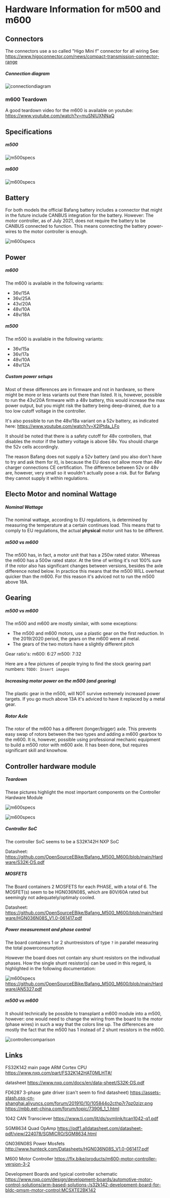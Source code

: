 # Hardware Information for m500 and m600

## Connectors

The connectors use a so called "Higo Mini f" connector for all wiring
See:
https://www.higoconnector.com/news/compact-transmission-connector-range


##### Connection diagram

![connectiondiagram](https://github.com/OpenSourceEBike/Bafang_M500_M600/raw/main/Hardware/Battery%20and%20Wiring/img/Bafang%20Diagram.png)

### m600 Teardown

A good teardown video for the m600 is available on youtube:
https://www.youtube.com/watch?v=muSNIUXNNaQ


## Specifications

##### m500
![m500specs](https://github.com/OpenSourceEBike/Bafang_M500_M600/raw/main/Hardware/img/m500%20specs.PNG)



##### m600
![m600specs](https://github.com/OpenSourceEBike/Bafang_M500_M600/raw/main/Hardware/img/m600%20specs.PNG)



## Battery

For both models the official Bafang battery includes a connector that might in the future include CANBUS integration for the battery.
However: The motor controller, as of July 2021, does not require the battery to be CANBUS connected to function. This means connecting the battery power-wires to the motor controller is enough.

![m600specs](https://github.com/OpenSourceEBike/Bafang_M500_M600/raw/main/Hardware/Battery%20and%20Wiring/img/battery.jpg)

## Power

##### m600

The m600 is available in the following variants:
- 36v/15A
- 36v/25A
- 43v/20A
- 48v/10A 
- 48v/18A 


##### m500

The m500 is available in the following variants:
- 36v/15a
- 36v/17a
- 48v/10A 
- 48v/12A 

##### Custom power setups

Most of these differences are in firmware and not in hardware, so there might be more or less variants out there than listed.
It is, however, possible to run the 43v/20A firmware with a 48v battery, this would increase the max power output, but you might risk the battery being deep-drained, due to a too low cutoff voltage in the controller.

It's also possible to run the 48v/18a variant on a 52v battery, as indicated here:
https://www.youtube.com/watch?v=X2IPtda_LFo

It should be noted that there is a safety cutoff for 48v controllers, that disables the motor if the battery voltage is above 58v. You should charge the 52v cells accordingly.

The reason Bafang does not supply a 52v battery (and you also don't have to try and ask them for it), is because the EU does not allow more than 48v charger connections  CE certification.
The difference between 52v or 48v are, however, very small so it wouldn't actually pose a risk. But for Bafang they cannot supply it within regulations.

## Electo Motor and nominal Wattage

##### Nominal Wattage

The nominal wattage, according to EU regulations, is determined by measuring the temperature at a certain continues load. This means that to comply to EU regulations, the actual **physical** motor unit has to be different.

##### m500 vs m600

The m500 has, in fact, a motor unit that has a 250w rated stator. Whereas the m600 has a 500w rated stator. At the time of writing it's not 100% sure if the rotor also has significant changes between versions, besides the axle difference noted below.
In practice this means that the m500 WILL overheat quicker than the m600. For this reason it's adviced not to run the m500 above 18A.

## Gearing

##### m500 vs m600

The m500 and m600 are mostly similair, with some exceptions:

- The m500 and m600 motors, use a plastic gear on the first reduction. In the 2019/2020 period, the gears on the m600 were all metal.
- The gears of the two motors have a slightly different pitch

Gear ratio's:
m600: 6:27
m500: 7:32

Here are a few pictures of people trying to find the stock gearing part numbers:
`TODO: Insert images`

##### Increasing motor power on the m500 (and gearing)

The plastic gear in the m500, will NOT survive extremely increased power targets.
If you go much above 13A it's adviced to have it replaced by a metal gear.

##### Rotor Axle

The rotor of the m600 has a different (longer/bigger) axle. This prevents easy swap of rotors between the two types and adding a m600 gearbox to the m600.
It is, however, possible using professional mechanic equipment to build a m500 rotor with m600 axle. It has been done, but requires significant skill and knowhow.

## Controller hardware module


##### Teardown

These pictures highlight the most important components on the Controller Hardware Module


![m600specs](https://github.com/OpenSourceEBike/Bafang_M500_M600/raw/main/Hardware/Board/img/X1_Ludicrous_Controller_M600_-_Annotated_Top.jpg)

![m600specs](https://github.com/OpenSourceEBike/Bafang_M500_M600/raw/main/Hardware/Board/img/X1_Ludicrous_Controller_M600_-_Annotated_Bottom.jpg)



##### Controller SoC

The controller SoC seems to be a S32K142H NXP SoC

Datasheet:
https://github.com/OpenSourceEBike/Bafang_M500_M600/blob/main/Hardware/S32K-DS.pdf

##### MOSFETS

The Board containers 2 MOSFETS for each PHASE, with a total of 6.
The MOSFET(s) seem to be HGN036N08S, which are 80V/60A rated but seemingly not adequately/optimaly cooled.

Datasheet:
https://github.com/OpenSourceEBike/Bafang_M500_M600/blob/main/Hardware/HGN036N08S_V1.0-061417.pdf

##### Power measurement and phase control

The board containers 1 or 2 shuntresistors of type `?` in parallel measuring the total powerconsumption

However the board does not contain any shunt resistors on the indivudual phases. How the single shunt resistor(s) can be used in this regard, is highlighted in the following documentation:

![m600specs](https://github.com/OpenSourceEBike/Bafang_M500_M600/raw/main/Hardware/Controller/img/3-phase_bridge_motor_driver_example.jpg)
https://github.com/OpenSourceEBike/Bafang_M500_M600/blob/main/Hardware/AN5327.pdf

##### m500 vs m600

It should technically be possible to transplant a m600 module into a m500, however: one would need to change the wiring from the board to the motor (phase wires) in such a way that the colors line up.
The differences are mostly the fact that the m500 has 1 instead of 2 shunt resistors in the m600.

![controllercomparison](https://github.com/OpenSourceEBike/Bafang_M500_M600/raw/main/Hardware/Board/img/boardcomparison.jpg)


## Links

FS32K142 main page ARM Cortex CPU
https://www.nxp.com/part/FS32K142HAT0MLHT#/

datasheet
https://www.nxp.com/docs/en/data-sheet/S32K-DS.pdf

FD6287 3-phase gate driver (can't seem to find datasheet)
https://assets-stash.oss-cn-shanghai.aliyuncs.com/forum/201910/10/105844o2cthp7r7qz0zizr.png
https://mbb.eet-china.com/forum/topic/73906_1_1.html

1042 CAN Transciever
https://www.ti.com/lit/ds/symlink/tcan1042-q1.pdf

SGM8634 Quad OpAmp
https://pdf1.alldatasheet.com/datasheet-pdf/view/224078/SGMICRO/SGM8634.html

GN036N08S Power Mosfets
http://www.hunteck.com/Datasheets/HGN036N08S_V1.0-061417.pdf


M600 Motor Controller
https://flx.bike/products/m600-motor-controller-version-3-2


Development Boards and typical controller schematic
https://www.nxp.com/design/development-boards/automotive-motor-control-solutions/arm-based-solutions-/s32k142-development-board-for-bldc-pmsm-motor-control:MCSXTE2BK142



